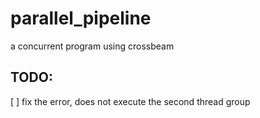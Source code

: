 # parallel_pipeline
a concurrent program using crossbeam

TODO: 
---
[ ] fix the error, does not execute the second thread group 
